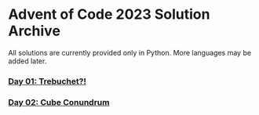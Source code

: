 # Advent of Code 2023 Solution Archive

All solutions are currently provided only in Python. More languages may be added later.

### [Day 01: Trebuchet?!](day01/)

### [Day 02: Cube Conundrum](day02/)
